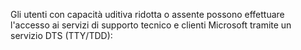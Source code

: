 Gli utenti con capacità uditiva ridotta o assente possono effettuare l'accesso ai servizi di supporto tecnico e clienti Microsoft tramite un servizio DTS (TTY/TDD):

<!--HONumber=Mar16_HO1-->


